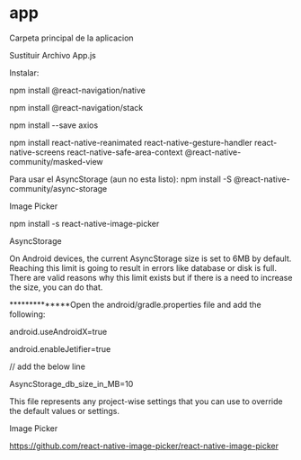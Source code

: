 # app
Carpeta principal de la aplicacion

Sustituir Archivo App.js

Instalar:

npm install @react-navigation/native

npm install @react-navigation/stack

npm install --save axios

npm install react-native-reanimated react-native-gesture-handler react-native-screens react-native-safe-area-context @react-native-community/masked-view

Para usar el AsyncStorage (aun no esta listo):
npm install -S @react-native-community/async-storage

Image Picker

npm install -s react-native-image-picker 

AsyncStorage

On Android devices, the current AsyncStorage size is set to 6MB by default. Reaching this limit is going to result in errors like database or disk is full. There are valid reasons why this limit exists but if there is a need to increase the size, you can do that. 

**************Open the android/gradle.properties file and add the following:

android.useAndroidX=true

android.enableJetifier=true

// add the below line

AsyncStorage_db_size_in_MB=10

This file represents any project-wise settings that you can use to override the default values or settings.

Image Picker

https://github.com/react-native-image-picker/react-native-image-picker
